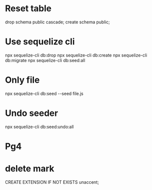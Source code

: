 # Reset table

drop schema public cascade;
create schema public;

# Use sequelize cli

npx sequelize-cli db:drop
npx sequelize-cli db:create
npx sequelize-cli db:migrate
npx sequelize-cli db:seed:all

# Only file

npx sequelize-cli db:seed --seed file.js

# Undo seeder

npx sequelize-cli db:seed:undo:all

# Pg4

# delete mark

CREATE EXTENSION IF NOT EXISTS unaccent;
